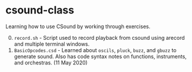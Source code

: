 # csound-class
Learning how to use CSound by working through exercises.

0.  ```record.sh``` - Script used to record playback from csound using arecord and multiple terminal windows.  
1.  ```BasicOpcodes.csd``` - Learned about ```oscils```, ```pluck```, ```buzz```, and ```gbuzz``` to generate sound.  Also has code syntax notes on functions, instruments, and orchestras. (11 May 2020)
